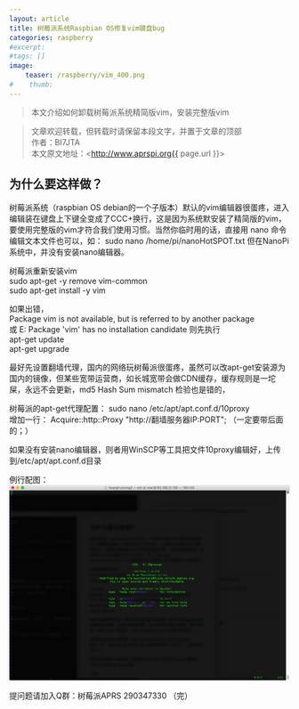 ```yaml
---
layout: article
title: 树莓派系统Raspbian OS修复vim键盘bug
categories: raspberry
#excerpt:
#tags: []
image:
    teaser: /raspberry/vim_400.png
#    thumb:
---
```



> 本文介绍如何卸载树莓派系统精简版vim，安装完整版vim

> 文章欢迎转载，但转载时请保留本段文字，并置于文章的顶部  
> 作者：BI7JTA  
> 本文原文地址：<http://www.aprspi.org{{ page.url }}>

## 为什么要这样做？
树莓派系统（raspbian OS debian的一个子版本）默认的vim编辑器很蛋疼，进入编辑装在键盘上下键全变成了CCC+换行，这是因为系统默安装了精简版的vim，要使用完整版的vim才符合我们使用习惯。当然你临时用的话，直接用 nano 命令编辑文本文件也可以，如：
sudo nano /home/pi/nanoHotSPOT.txt 但在NanoPi 系统中，并没有安装nano编辑器。  

树莓派重新安装vim  
sudo apt-get -y remove vim-common  
sudo apt-get install -y vim  

如果出错，  
Package vim is not available, but is referred to by another package  
或 
E: Package 'vim' has no installation candidate
则先执行  
apt-get update  
apt-get upgrade 
 
最好先设置翻墙代理，国内的网络玩树莓派很蛋疼，虽然可以改apt-get安装源为国内的镜像，但某些宽带运营商，如长城宽带会做CDN缓存，缓存规则是一坨屎，永远不会更新，md5 Hash Sum mismatch 检验也是错的，

树莓派的apt-get代理配置：
sudo nano /etc/apt/apt.conf.d/10proxy   
增加一行：
Acquire::http::Proxy "http://翻墙服务器IP:PORT"; （一定要带后面的；）

如果没有安装nano编辑器，则者用WinSCP等工具把文件10proxy编辑好，上传到/etc/apt/apt.conf.d目录

例行配图：
![osc_archi](/images/raspberry/vim.png)

提问题请加入Q群：树莓派APRS 290347330
（完）





